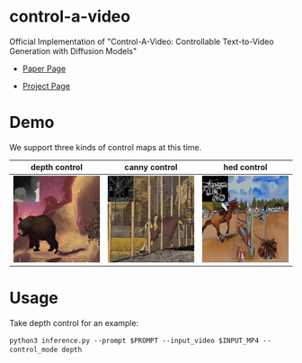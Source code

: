 # control-a-video
<!-- <img src="basketball.gif" width="256"> -->
Official Implementation of "Control-A-Video: Controllable Text-to-Video Generation with Diffusion Models"

- [Paper Page](https://arxiv.org/abs/2305.13840)

- [Project Page](https://controlavideo.github.io)

# Demo
We support three kinds of control maps at this time. 

|depth control| canny control | hed control | 
|:-:|:-:|:-:|
|<img src="videos/depth_a_bear_walking_through_stars.gif" width="200"><br> |<img src="videos/canny_a_dog_comicbook.gif" width="200"><br> |<img src="videos/hed_a_person_riding_a_horse_jumping_over_an_obstacle_watercolor_style.gif" width="200"><br> |

# Usage
Take depth control for an example:
```
python3 inference.py --prompt $PROMPT --input_video $INPUT_MP4 --control_mode depth 
```
